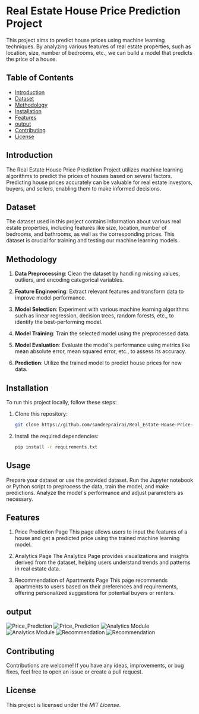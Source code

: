 # Real Estate House Price Prediction Project

This project aims to predict house prices using machine learning techniques. By analyzing various features of real estate properties, such as location, size, number of bedrooms, etc., we can build a model that predicts the price of a house.

## Table of Contents

- [Introduction](#introduction)
- [Dataset](#dataset)
- [Methodology](#methodology)
- [Installation](#installation)
- [Features](#additional-pages)
- [output](#output)
- [Contributing](#contributing)
- [License](#license)

## Introduction

The Real Estate House Price Prediction Project utilizes machine learning algorithms to predict the prices of houses based on several factors. Predicting house prices accurately can be valuable for real estate investors, buyers, and sellers, enabling them to make informed decisions.

## Dataset

The dataset used in this project contains information about various real estate properties, including features like size, location, number of bedrooms, and bathrooms, as well as the corresponding prices. This dataset is crucial for training and testing our machine learning models.

## Methodology

1. **Data Preprocessing**: Clean the dataset by handling missing values, outliers, and encoding categorical variables.

2. **Feature Engineering**: Extract relevant features and transform data to improve model performance.

3. **Model Selection**: Experiment with various machine learning algorithms such as linear regression, decision trees, random forests, etc., to identify the best-performing model.

4. **Model Training**: Train the selected model using the preprocessed data.

5. **Model Evaluation**: Evaluate the model's performance using metrics like mean absolute error, mean squared error, etc., to assess its accuracy.

6. **Prediction**: Utilize the trained model to predict house prices for new data.

## Installation

To run this project locally, follow these steps:

1. Clone this repository:
   ```bash
   git clone https://github.com/sandeeprairai/Real_Estate-House-Price-Prediction.git
2. Install the required dependencies:
    ```bash
    pip install -r requirements.txt


## Usage
Prepare your dataset or use the provided dataset.
Run the Jupyter notebook or Python script to preprocess the data, train the model, and make predictions.
Analyze the model's performance and adjust parameters as necessary.

## Features
1. Price Prediction Page
This page allows users to input the features of a house and get a predicted price using the trained machine learning model.

2. Analytics Page
The Analytics Page provides visualizations and insights derived from the dataset, helping users understand trends and patterns in real estate data.

3. Recommendation of Apartments Page
This page recommends apartments to users based on their preferences and requirements, offering personalized suggestions for potential buyers or renters.

## output
![Price_Prediction](https://github.com/sandeeprairai/Real_Estate-House-Price-Prediction/blob/main/output/git1.PNG)
![Price_Prediction](https://github.com/sandeeprairai/Real_Estate-House-Price-Prediction/blob/main/output/git2.PNG)
![Analytics Module](https://github.com/sandeeprairai/Real_Estate-House-Price-Prediction/blob/main/output/git3.PNG)
![Analytics Module](https://github.com/sandeeprairai/Real_Estate-House-Price-Prediction/blob/main/output/git4.PNG)
![Recommendation](https://github.com/sandeeprairai/Real_Estate-House-Price-Prediction/blob/main/output/git5.PNG)
![Recommendation](https://github.com/sandeeprairai/Real_Estate-House-Price-Prediction/blob/main/output/git%207.PNG)


## Contributing
Contributions are welcome! If you have any ideas, improvements, or bug fixes, feel free to open an issue or create a pull request.

## License
This project is licensed under the *MIT License*.
